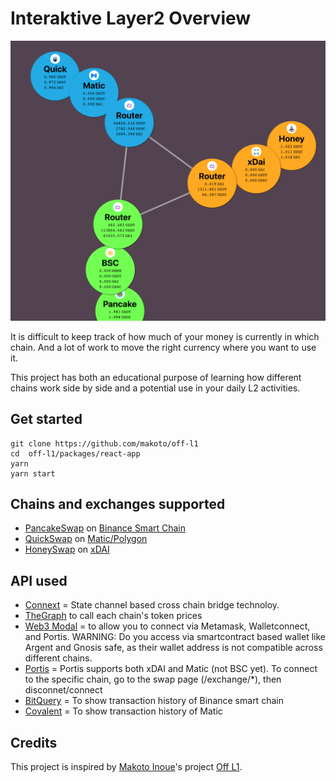 # Interaktive Layer2 Overview

![](./hero.png)

It is difficult to keep track of how much of your money is currently in which chain. And a lot of work to move the right currency where you want to use it.

This project has both an educational purpose of learning how different chains work side by side and a potential use in your daily L2 activities.

## Get started

```
git clone https://github.com/makoto/off-l1
cd  off-l1/packages/react-app
yarn
yarn start
```

## Chains and exchanges supported

- [PancakeSwap](https://pancakeswap.finance) on [Binance Smart Chain](https://www.binance.org/en/smartChain)
- [QuickSwap](https://quickswap.exchange) on [Matic/Polygon](https://polygon.technology)
- [HoneySwap](http://honeyswap.org) on [xDAI](https://www.xdaichain.com)

## API used

- [Connext](https://connext.network/) = State channel based cross chain bridge technoloy.
- [TheGraph](https://thegraph.com/) to call each chain's token prices
- [Web3 Modal]() = to allow you to connect via Metamask, Walletconnect, and Portis. WARNING: Do you access via smartcontract based wallet like Argent and Gnosis safe, as their wallet address is not compatible across different chains.
- [Portis](https://portis.io/) = Portis supports both xDAI and Matic (not BSC yet). To connect to the specific chain, go to the swap page (/exchange/*), then disconnet/connect
- [BitQuery](https://bitquery.io/) = To show transaction history of Binance smart chain
- [Covalent](https://www.covalenthq.com) = To show transaction history of Matic


## Credits

This project is inspired by [Makoto Inoue](https://github.com/makoto)'s project [Off L1](https://github.com/makoto/off-l1).